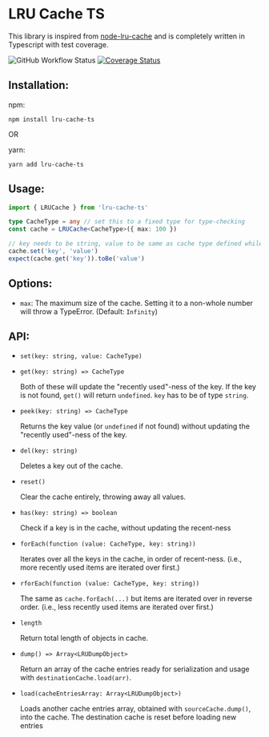 # LRU Cache TS
This library is inspired from [node-lru-cache](https://github.com/isaacs/node-lru-cache) and is completely written in Typescript with test coverage.

![GitHub Workflow Status](https://img.shields.io/github/workflow/status/droyson/lru-cache-ts/build)
[![Coverage Status](https://coveralls.io/repos/github/droyson/lru-cache-ts/badge.svg?branch=main)](https://coveralls.io/github/droyson/lru-cache-ts?branch=main)


## Installation:
npm:
```
npm install lru-cache-ts
```
OR

yarn:
```
yarn add lru-cache-ts
```

## Usage:
```typescript
import { LRUCache } from 'lru-cache-ts'

type CacheType = any // set this to a fixed type for type-checking
const cache = LRUCache<CacheType>({ max: 100 })

// key needs to be string, value to be same as cache type defined while creating the object
cache.set('key', 'value')
expect(cache.get('key')).toBe('value')
```

## Options:
* `max`: The maximum size of the cache. Setting it to a non-whole number will throw a TypeError. (Default: `Infinity`)

## API:
* `set(key: string, value: CacheType)`

* `get(key: string) => CacheType`

  Both of these will update the "recently used"-ness of the key. If the key is not found, `get()` will return `undefined`. `key` has to be of type `string`.

* `peek(key: string) => CacheType`

  Returns the key value (or `undefined` if not found) without updating the "recently used"-ness of the key.  

* `del(key: string)`

  Deletes a key out of the cache.

* `reset()`

  Clear the cache entirely, throwing away all values.

* `has(key: string) => boolean`

  Check if a key is in the cache, without updating the recent-ness

* `forEach(function (value: CacheType, key: string))`

  Iterates over all the keys in the cache, in order of recent-ness. (i.e., more recently used items are iterated over first.)

* `rforEach(function (value: CacheType, key: string))`

  The same as `cache.forEach(...)` but items are iterated over in reverse order. (i.e., less recently used items are iterated over first.)

* `length`

  Return total length of objects in cache.

* `dump() => Array<LRUDumpObject>`

  Return an array of the cache entries ready for serialization and usage with `destinationCache.load(arr)`.

* `load(cacheEntriesArray: Array<LRUDumpObject>)`

  Loads another cache entries array, obtained with `sourceCache.dump()`, into the cache. The destination cache is reset before loading new entries